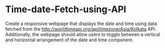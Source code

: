 # Time-date-Fetch-using-API
Create a responsive webpage that displays the date and time using data fetched from the http://worldtimeapi.org/api/timezone/Asia/Kolkata API. Additionally, the webpage should allow users to toggle between a vertical and horizontal arrangement of the date and time component.
